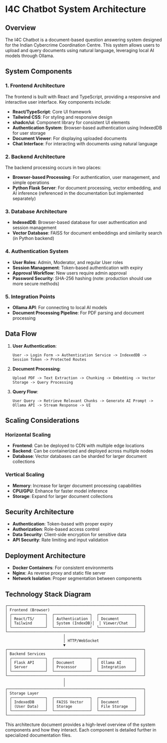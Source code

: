 
# I4C Chatbot System Architecture

## Overview

The I4C Chatbot is a document-based question answering system designed for the Indian Cybercrime Coordination Centre. This system allows users to upload and query documents using natural language, leveraging local AI models through Ollama.

## System Components

### 1. Frontend Architecture

The frontend is built with React and TypeScript, providing a responsive and interactive user interface. Key components include:

- **React/TypeScript**: Core UI framework
- **Tailwind CSS**: For styling and responsive design
- **shadcn/ui**: Component library for consistent UI elements
- **Authentication System**: Browser-based authentication using IndexedDB for user storage
- **Document Viewer**: For displaying uploaded documents
- **Chat Interface**: For interacting with documents using natural language

### 2. Backend Architecture

The backend processing occurs in two places:

- **Browser-based Processing**: For authentication, user management, and simple operations
- **Python Flask Server**: For document processing, vector embedding, and AI inference (referenced in the documentation but implemented separately)

### 3. Database Architecture

- **IndexedDB**: Browser-based database for user authentication and session management
- **Vector Database**: FAISS for document embeddings and similarity search (in Python backend)

### 4. Authentication System

- **User Roles**: Admin, Moderator, and regular User roles
- **Session Management**: Token-based authentication with expiry
- **Approval Workflow**: New users require admin approval
- **Password Security**: SHA-256 hashing (note: production should use more secure methods)

### 5. Integration Points

- **Ollama API**: For connecting to local AI models
- **Document Processing Pipeline**: For PDF parsing and document processing

## Data Flow

1. **User Authentication**:
   ```
   User -> Login Form -> Authentication Service -> IndexedDB -> Session Token -> Protected Routes
   ```

2. **Document Processing**:
   ```
   Upload PDF -> Text Extraction -> Chunking -> Embedding -> Vector Storage -> Query Processing
   ```

3. **Query Flow**:
   ```
   User Query -> Retrieve Relevant Chunks -> Generate AI Prompt -> Ollama API -> Stream Response -> UI
   ```

## Scaling Considerations

### Horizontal Scaling

- **Frontend**: Can be deployed to CDN with multiple edge locations
- **Backend**: Can be containerized and deployed across multiple nodes
- **Database**: Vector databases can be sharded for larger document collections

### Vertical Scaling

- **Memory**: Increase for larger document processing capabilities
- **CPU/GPU**: Enhance for faster model inference
- **Storage**: Expand for larger document collections

## Security Architecture

- **Authentication**: Token-based with proper expiry
- **Authorization**: Role-based access control
- **Data Security**: Client-side encryption for sensitive data
- **API Security**: Rate limiting and input validation

## Deployment Architecture

- **Docker Containers**: For consistent environments
- **Nginx**: As reverse proxy and static file server
- **Network Isolation**: Proper segmentation between components

## Technology Stack Diagram

```
┌─────────────────────────────────────────────────────────────┐
│ Frontend (Browser)                                          │
│ ┌───────────────┐  ┌────────────────┐  ┌────────────────┐   │
│ │ React/TS/     │  │ Authentication │  │ Document       │   │
│ │ Tailwind      │  │ System (IndexDB)│  │ Viewer/Chat   │   │
│ └───────────────┘  └────────────────┘  └────────────────┘   │
└─────────────────────────────────────────────────────────────┘
                          │
                          │ HTTP/WebSocket
                          ▼
┌─────────────────────────────────────────────────────────────┐
│ Backend Services                                            │
│ ┌───────────────┐  ┌────────────────┐  ┌────────────────┐   │
│ │ Flask API     │  │ Document       │  │ Ollama AI      │   │
│ │ Server        │  │ Processor      │  │ Integration    │   │
│ └───────────────┘  └────────────────┘  └────────────────┘   │
└─────────────────────────────────────────────────────────────┘
                          │
                          │
┌─────────────────────────────────────────────────────────────┐
│ Storage Layer                                               │
│ ┌───────────────┐  ┌────────────────┐  ┌────────────────┐   │
│ │ IndexedDB     │  │ FAISS Vector   │  │ Document       │   │
│ │ (User Data)   │  │ Storage        │  │ File Storage   │   │
│ └───────────────┘  └────────────────┘  └────────────────┘   │
└─────────────────────────────────────────────────────────────┘
```

This architecture document provides a high-level overview of the system components and how they interact. Each component is detailed further in specialized documentation files.
